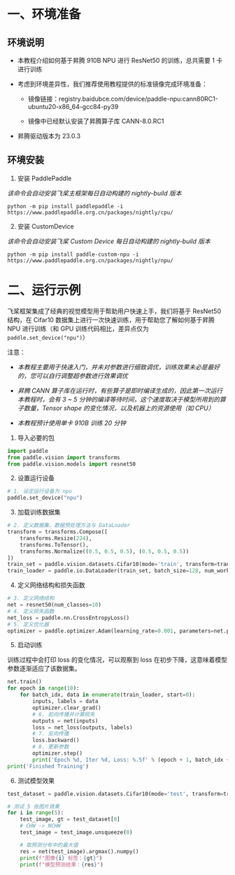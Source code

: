 # 一、环境准备

## 环境说明

* 本教程介绍如何基于昇腾 910B NPU 进行 ResNet50 的训练，总共需要 1 卡进行训练

* 考虑到环境差异性，我们推荐使用教程提供的标准镜像完成环境准备：

  * 镜像链接：registry.baidubce.com/device/paddle-npu:cann80RC1-ubuntu20-x86_64-gcc84-py39

  * 镜像中已经默认安装了昇腾算子库 CANN-8.0.RC1

* 昇腾驱动版本为 23.0.3

## 环境安装

1. 安装 PaddlePaddle

*该命令会自动安装飞桨主框架每日自动构建的 nightly-build 版本*

```shell
python -m pip install paddlepaddle -i https://www.paddlepaddle.org.cn/packages/nightly/cpu/
```

2. 安装 CustomDevice

*该命令会自动安装飞桨 Custom Device 每日自动构建的 nightly-build 版本*

```shell
python -m pip install paddle-custom-npu -i https://www.paddlepaddle.org.cn/packages/nightly/npu/
```

# 二、运行示例

飞桨框架集成了经典的视觉模型用于帮助用户快速上手，我们将基于 ResNet50 结构，在 Cifar10 数据集上进行一次快速训练，用于帮助您了解如何基于昇腾 NPU 进行训练（和 GPU 训练代码相比，差异点仅为 `paddle.set_device("npu")`）

注意：

* *本教程主要用于快速入门，并未对参数进行细致调优，训练效果未必是最好的，您可以自行调整超参数进行效果调优*

* *昇腾 CANN 算子库在运行时，有些算子是即时编译生成的，因此第一次运行本教程时，会有 3 ~ 5 分钟的编译等待时间，这个速度取决于模型所用到的算子数量，Tensor shape 的变化情况，以及机器上的资源使用（如 CPU）*

* *本教程预计使用单卡 910B 训练 20 分钟*

1. 导入必要的包

```python
import paddle
from paddle.vision import transforms
from paddle.vision.models import resnet50
```

2. 设置运行设备

```python
# 1. 设定运行设备为 npu
paddle.set_device("npu")
```

3. 加载训练数据集

```python
# 2. 定义数据集、数据预处理方法与 DataLoader
transform = transforms.Compose([
    transforms.Resize(224),
    transforms.ToTensor(),
    transforms.Normalize((0.5, 0.5, 0.5), (0.5, 0.5, 0.5))
])
train_set = paddle.vision.datasets.Cifar10(mode='train', transform=transform)
train_loader = paddle.io.DataLoader(train_set, batch_size=128, num_workers=8)
```

4. 定义网络结构和损失函数

```python
# 3. 定义网络结构
net = resnet50(num_classes=10)
# 4. 定义损失函数
net_loss = paddle.nn.CrossEntropyLoss()
# 5. 定义优化器
optimizer = paddle.optimizer.Adam(learning_rate=0.001, parameters=net.parameters())
```

5. 启动训练

训练过程中会打印 loss 的变化情况，可以观察到 loss 在初步下降，这意味着模型参数逐渐适应了该数据集。

```python
net.train()
for epoch in range(10):
    for batch_idx, data in enumerate(train_loader, start=0):
        inputs, labels = data
        optimizer.clear_grad()
        # 6. 前向传播并计算损失
        outputs = net(inputs)
        loss = net_loss(outputs, labels)
        # 7. 反向传播
        loss.backward()
        # 8. 更新参数
        optimizer.step()
        print('Epoch %d, Iter %d, Loss: %.5f' % (epoch + 1, batch_idx + 1, loss))
print('Finished Training')
```

6. 测试模型效果

```python
test_dataset = paddle.vision.datasets.Cifar10(mode='test', transform=transform)

# 测试 5 张图片效果
for i in range(5):
    test_image, gt = test_dataset[0]
    # CHW -> NCHW
    test_image = test_image.unsqueeze(0)

    # 取预测分布中的最大值
    res = net(test_image).argmax().numpy()
    print(f"图像{i} 标签：{gt}")
    print(f"模型预测结果：{res}")
```
